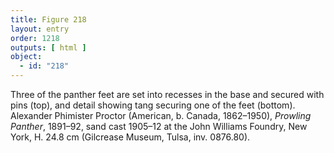 ```yaml
---
title: Figure 218
layout: entry
order: 1218
outputs: [ html ]
object:
  - id: "218"
---
```


Three of the panther feet are set into recesses in the base and secured with pins (top), and detail showing tang securing one of the feet (bottom). Alexander Phimister Proctor (American, b. Canada, 1862–1950), *Prowling Panther*, 1891–92, sand cast 1905–12 at the John Williams Foundry, New York, H. 24.8 cm (Gilcrease Museum, Tulsa, inv. 0876.80).

